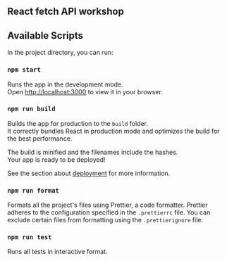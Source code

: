 React fetch API workshop
----------------------------------------------

## Available Scripts

In the project directory, you can run:

### `npm start`

Runs the app in the development mode.\
Open [http://localhost:3000](http://localhost:3000) to view it in your browser.

### `npm run build`

Builds the app for production to the `build` folder.\
It correctly bundles React in production mode and optimizes the build for the best performance.

The build is minified and the filenames include the hashes.\
Your app is ready to be deployed!

See the section about [deployment](https://facebook.github.io/create-react-app/docs/deployment) for more information.

### `npm run format`

Formats all the project's files using Prettier, a code formatter.
Prettier adheres to the configuration specified in the `.prettierrc` file.
You can exclude certain files from formatting using the `.prettierignore` file.

### `npm run test`

Runs all tests in interactive format.